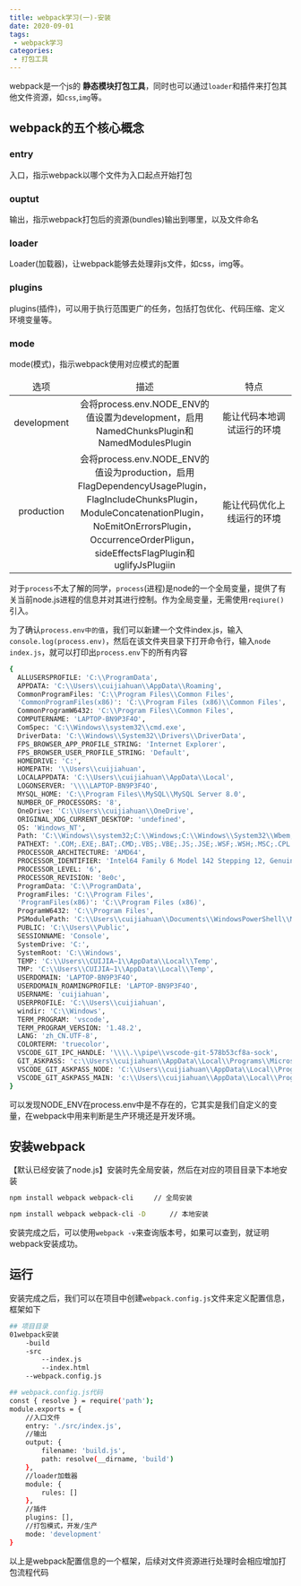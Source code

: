 ```yaml
---
title: webpack学习(一)-安装
date: 2020-09-01
tags:
 - webpack学习
categories: 
 - 打包工具
---
```


webpack是一个js的 **静态模块打包工具**，同时也可以通过`loader`和插件来打包其他文件资源，如`css`,`img`等。

<!-- more -->

## webpack的五个核心概念

### entry

入口，指示webpack以哪个文件为入口起点开始打包

### ouptut

输出，指示webpack打包后的资源(bundles)输出到哪里，以及文件命名

### loader

Loader(加载器)，让webpack能够去处理非js文件，如css，img等。

### plugins

plugins(插件)，可以用于执行范围更广的任务，包括打包优化、代码压缩、定义环境变量等。

### mode

mode(模式)，指示webpack使用对应模式的配置
<table style="text-align:center">
    <thead>
        <tr>
            <td>选项</td>
            <td>描述</td>
            <td  width="150">特点</td>
        </tr>
    </thead>
    <tbody>
        <tr>
            <td>development</td>
            <td>会将process.env.NODE_ENV的值设置为development，启用NamedChunksPlugin和NamedModulesPlugin</td>
            <td>能让代码本地调试运行的环境</td>
        </tr>
        <tr>
            <td>production</td>
            <td>会将process.env.NODE_ENV的值设为production，启用FlagDependencyUsagePlugin，FlagIncludeChunksPlugin，ModuleConcatenationPlugin，NoEmitOnErrorsPlugin，OccurrenceOrderPligun，sideEffectsFlagPlugin和uglifyJsPlugiin</td>
            <td>能让代码优化上线运行的环境</td>
        </tr>
    </tbody>
</table>

对于`process`不太了解的同学，`process`(进程)是node的一个全局变量，提供了有关当前node.js进程的信息并对其进行控制。作为全局变量，无需使用`reqiure()`引入。

为了确认`process.env中的值`，我们可以新建一个文件index.js，输入`console.log(process.env)`，然后在该文件夹目录下打开命令行，输入`node index.js`，就可以打印出`process.env`下的所有内容
```bash
{
  ALLUSERSPROFILE: 'C:\\ProgramData',
  APPDATA: 'C:\\Users\\cuijiahuan\\AppData\\Roaming',
  CommonProgramFiles: 'C:\\Program Files\\Common Files',
  'CommonProgramFiles(x86)': 'C:\\Program Files (x86)\\Common Files',
  CommonProgramW6432: 'C:\\Program Files\\Common Files',
  COMPUTERNAME: 'LAPTOP-BN9P3F4O',
  ComSpec: 'C:\\Windows\\system32\\cmd.exe',
  DriverData: 'C:\\Windows\\System32\\Drivers\\DriverData',
  FPS_BROWSER_APP_PROFILE_STRING: 'Internet Explorer',
  FPS_BROWSER_USER_PROFILE_STRING: 'Default',
  HOMEDRIVE: 'C:',
  HOMEPATH: '\\Users\\cuijiahuan',
  LOCALAPPDATA: 'C:\\Users\\cuijiahuan\\AppData\\Local',
  LOGONSERVER: '\\\\LAPTOP-BN9P3F4O',
  MYSQL_HOME: 'C:\\Program Files\\MySQL\\MySQL Server 8.0',
  NUMBER_OF_PROCESSORS: '8',
  OneDrive: 'C:\\Users\\cuijiahuan\\OneDrive',
  ORIGINAL_XDG_CURRENT_DESKTOP: 'undefined',
  OS: 'Windows_NT',
  Path: 'C:\\Windows\\system32;C:\\Windows;C:\\Windows\\System32\\Wbem;C:\\Windows\\System32\\WindowsPowerShell\\v1.0\\;C:\\Windows\\System32\\OpenSSH\\;C:\\Program Files\\nodejs\\;C:\\Program Files\\Git\\cmd;C:\\Program Files\\Intel\\WiFi\\bin\\;C:\\Program Files\\Common Files\\Intel\\WirelessCommon\\;C:\\Program Files\\MySQL\\MySQL Server 8.0\\bin;C:\\Users\\cuijiahuan\\AppData\\Local\\Microsoft\\WindowsApps;C:\\Users\\cuijiahuan\\AppData\\Roaming\\npm;C:\\Users\\cuijiahuan\\AppData\\Local\\Programs\\Microsoft VS Code\\bin;C:\\Users\\cuijiahuan\\AppData\\Local\\GitHubDesktop\\bin;C:\\Program Files\\Bandizip\\',    
  PATHEXT: '.COM;.EXE;.BAT;.CMD;.VBS;.VBE;.JS;.JSE;.WSF;.WSH;.MSC;.CPL',
  PROCESSOR_ARCHITECTURE: 'AMD64',
  PROCESSOR_IDENTIFIER: 'Intel64 Family 6 Model 142 Stepping 12, GenuineIntel',
  PROCESSOR_LEVEL: '6',
  PROCESSOR_REVISION: '8e0c',
  ProgramData: 'C:\\ProgramData',
  ProgramFiles: 'C:\\Program Files',
  'ProgramFiles(x86)': 'C:\\Program Files (x86)',
  ProgramW6432: 'C:\\Program Files',
  PSModulePath: 'C:\\Users\\cuijiahuan\\Documents\\WindowsPowerShell\\Modules;C:\\Program Files\\WindowsPowerShell\\Modules;C:\\Windows\\system32\\WindowsPowerShell\\v1.0\\Modules',
  PUBLIC: 'C:\\Users\\Public',
  SESSIONNAME: 'Console',
  SystemDrive: 'C:',
  SystemRoot: 'C:\\Windows',
  TEMP: 'C:\\Users\\CUIJIA~1\\AppData\\Local\\Temp',
  TMP: 'C:\\Users\\CUIJIA~1\\AppData\\Local\\Temp',
  USERDOMAIN: 'LAPTOP-BN9P3F4O',
  USERDOMAIN_ROAMINGPROFILE: 'LAPTOP-BN9P3F4O',
  USERNAME: 'cuijiahuan',
  USERPROFILE: 'C:\\Users\\cuijiahuan',
  windir: 'C:\\Windows',
  TERM_PROGRAM: 'vscode',
  TERM_PROGRAM_VERSION: '1.48.2',
  LANG: 'zh_CN.UTF-8',
  COLORTERM: 'truecolor',
  VSCODE_GIT_IPC_HANDLE: '\\\\.\\pipe\\vscode-git-578b53cf8a-sock',
  GIT_ASKPASS: 'c:\\Users\\cuijiahuan\\AppData\\Local\\Programs\\Microsoft VS Code\\resources\\app\\extensions\\git\\dist\\askpass.sh',
  VSCODE_GIT_ASKPASS_NODE: 'C:\\Users\\cuijiahuan\\AppData\\Local\\Programs\\Microsoft VS Code\\Code.exe',
  VSCODE_GIT_ASKPASS_MAIN: 'c:\\Users\\cuijiahuan\\AppData\\Local\\Programs\\Microsoft VS Code\\resources\\app\\extensions\\git\\dist\\askpass-main.js'
}
```
可以发现NODE_ENV在process.env中是不存在的，它其实是我们自定义的变量，在webpack中用来判断是生产环境还是开发环境。

## 安装webpack


【默认已经安装了node.js】安装时先全局安装，然后在对应的项目目录下本地安装

```bash
npm install webpack webpack-cli     // 全局安装

npm install webpack webpack-cli -D      // 本地安装
```

安装完成之后，可以使用`webpack -v`来查询版本号，如果可以查到，就证明webpack安装成功。

## 运行

安装完成之后，我们可以在项目中创建`webpack.config.js`文件来定义配置信息，框架如下
```bash
## 项目目录
01webpack安装
    -build
    -src
        --index.js
        --index.html
    --webpack.config.js

## webpack.config.js代码
const { resolve } = require('path');
module.exports = {
    //入口文件
    entry: './src/index.js',
    //输出
    output: {
        filename: 'build.js',
        path: resolve(__dirname, 'build')
    },
    //loader加载器
    module: {
        rules: []
    },
    //插件
    plugins: [],
    //打包模式，开发/生产
    mode: 'development'
}
```
以上是webpack配置信息的一个框架，后续对文件资源进行处理时会相应增加打包流程代码